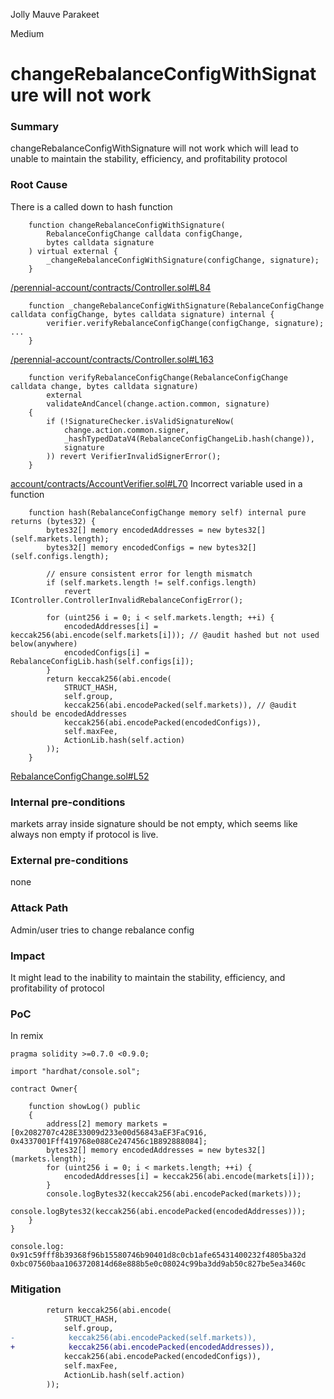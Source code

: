 Jolly Mauve Parakeet

Medium

# changeRebalanceConfigWithSignature will not work

### Summary

changeRebalanceConfigWithSignature will not work which will lead to unable to maintain the stability, efficiency, and profitability protocol

### Root Cause
There is a called down to hash function
```solidity
    function changeRebalanceConfigWithSignature(
        RebalanceConfigChange calldata configChange,
        bytes calldata signature
    ) virtual external {
        _changeRebalanceConfigWithSignature(configChange, signature);
    }
```
[/perennial-account/contracts/Controller.sol#L84](https://github.com/sherlock-audit/2024-08-perennial-v2-update-3/blob/main/perennial-v2/packages/perennial-account/contracts/Controller.sol#L84)
```solidity
    function _changeRebalanceConfigWithSignature(RebalanceConfigChange calldata configChange, bytes calldata signature) internal {
        verifier.verifyRebalanceConfigChange(configChange, signature);
...
    }
```
[/perennial-account/contracts/Controller.sol#L163](https://github.com/sherlock-audit/2024-08-perennial-v2-update-3/blob/main/perennial-v2/packages/perennial-account/contracts/Controller.sol#L163)
```solidity
    function verifyRebalanceConfigChange(RebalanceConfigChange calldata change, bytes calldata signature)
        external
        validateAndCancel(change.action.common, signature)
    {
        if (!SignatureChecker.isValidSignatureNow(
            change.action.common.signer,
            _hashTypedDataV4(RebalanceConfigChangeLib.hash(change)),
            signature
        )) revert VerifierInvalidSignerError();
    }
```
[account/contracts/AccountVerifier.sol#L70](https://github.com/sherlock-audit/2024-08-perennial-v2-update-3/blob/main/perennial-v2/packages/perennial-account/contracts/AccountVerifier.sol#L70)
Incorrect variable used in a function
```solidity
    function hash(RebalanceConfigChange memory self) internal pure returns (bytes32) {
        bytes32[] memory encodedAddresses = new bytes32[](self.markets.length);
        bytes32[] memory encodedConfigs = new bytes32[](self.configs.length);

        // ensure consistent error for length mismatch
        if (self.markets.length != self.configs.length)
            revert IController.ControllerInvalidRebalanceConfigError();

        for (uint256 i = 0; i < self.markets.length; ++i) {
            encodedAddresses[i] = keccak256(abi.encode(self.markets[i])); // @audit hashed but not used below(anywhere)
            encodedConfigs[i] = RebalanceConfigLib.hash(self.configs[i]);
        }
        return keccak256(abi.encode(
            STRUCT_HASH,
            self.group,
            keccak256(abi.encodePacked(self.markets)), // @audit should be encodedAddresses
            keccak256(abi.encodePacked(encodedConfigs)),
            self.maxFee,
            ActionLib.hash(self.action)
        ));
    }

```
[RebalanceConfigChange.sol#L52](https://github.com/sherlock-audit/2024-08-perennial-v2-update-3/blob/main/perennial-v2/packages/perennial-account/contracts/types/RebalanceConfigChange.sol#L52)

### Internal pre-conditions

markets array inside signature should be not empty, which seems like always non empty if protocol is live.

### External pre-conditions

none

### Attack Path

Admin/user tries to change rebalance config

### Impact

It might lead to the inability to maintain the stability, efficiency, and profitability of protocol

### PoC

In remix
```solidity
pragma solidity >=0.7.0 <0.9.0;

import "hardhat/console.sol";

contract Owner{

    function showLog() public 
    {
        address[2] memory markets = [0x2082707c428E33009d233e00d56843aEF3FaC916, 0x4337001Fff419768e088Ce247456c1B892888084];
        bytes32[] memory encodedAddresses = new bytes32[](markets.length);
        for (uint256 i = 0; i < markets.length; ++i) {
            encodedAddresses[i] = keccak256(abi.encode(markets[i]));
        }
        console.logBytes32(keccak256(abi.encodePacked(markets)));
        console.logBytes32(keccak256(abi.encodePacked(encodedAddresses)));
    }
} 
```

```code
console.log:
0x91c59fff8b39368f96b15580746b90401d8c0cb1afe65431400232f4805ba32d
0xbc07560baa1063720814d68e888b5e0c08024c99ba3dd9ab50c827be5ea3460c
```

### Mitigation

```diff
        return keccak256(abi.encode(
            STRUCT_HASH,
            self.group,
-            keccak256(abi.encodePacked(self.markets)),
+            keccak256(abi.encodePacked(encodedAddresses)),
            keccak256(abi.encodePacked(encodedConfigs)),
            self.maxFee,
            ActionLib.hash(self.action)
        ));
```